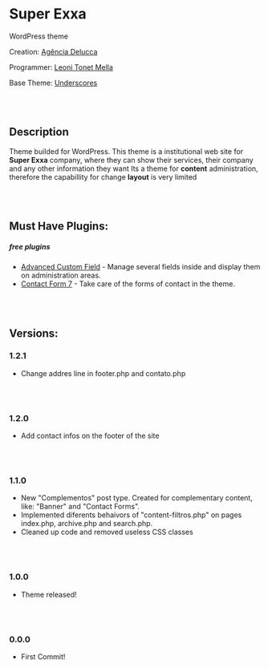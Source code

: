 # Super Exxa
WordPress theme

Creation: [Agência Delucca](http://www.agenciadelucca.com.br)

Programmer: [Leoni Tonet Mella](http://leonimella.com)

Base Theme: [Underscores](http://underscores.me)

<br>
<br>

## Description

Theme builded for WordPress. This theme is a institutional web site for __Super Exxa__ company, where they can show their services, their company and any other information they want
Its a theme for __content__ administration, therefore the capabillity for change __layout__ is very limited

<br>
<br>

## Must Have Plugins:
##### free plugins

* [Advanced Custom Field](https://wordpress.org/plugins/advanced-custom-fields/) - Manage several fields inside and display them on administration areas.
* [Contact Form 7](https://wordpress.org/plugins/contact-form-7/) - Take care of the forms of contact in the theme.

<br>
<br>

## Versions:

### 1.2.1

- Change addres line in footer.php and contato.php

<br>
<br>

### 1.2.0
- Add contact infos on the footer of the site

<br>
<br>

### 1.1.0
- New "Complementos" post type. Created for complementary content, like: "Banner" and "Contact Forms".
- Implemented diferents behaivors of "content-filtros.php" on pages index.php, archive.php and search.php.
- Cleaned up code and removed useless CSS classes

<br>
<br>

### 1.0.0
* Theme released!

<br>
<br>

### 0.0.0
* First Commit!

<br>
<br>